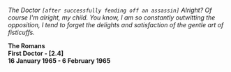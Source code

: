 _The Doctor_ _`[after successfully fending off an assassin]` Alright? Of course I'm alright, my child. You know, I am so constantly outwitting the opposition, I tend to forget the delights and satisfaction of the gentle art of fisticuffs._

**The Romans  
First Doctor - [2.4]  
16 January 1965 - 6 February 1965**